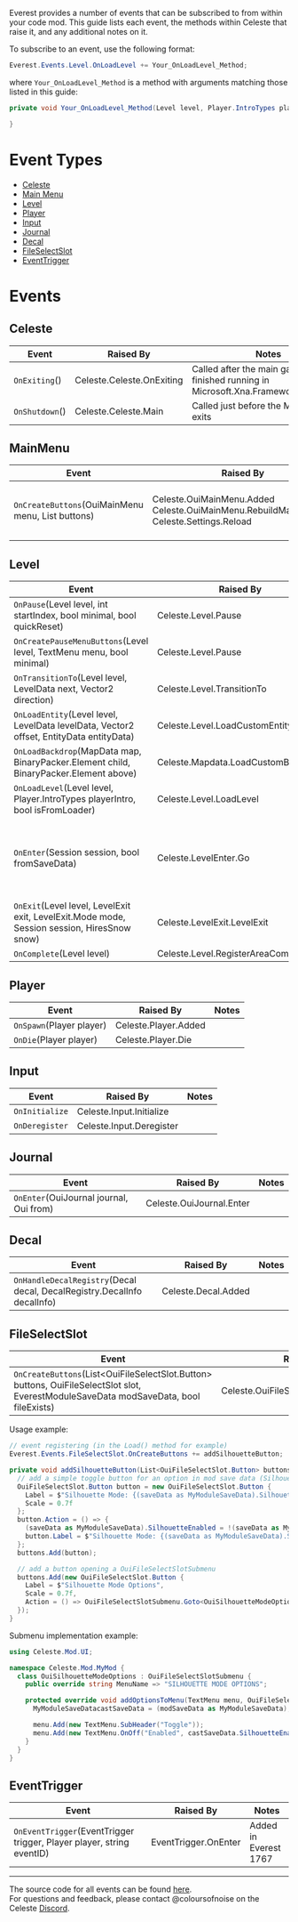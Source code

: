 Everest provides a number of events that can be subscribed to from within your code mod. 
This guide lists each event, the methods within Celeste that raise it, and any additional notes on it.

To subscribe to an event, use the following format:  
```c#
Everest.Events.Level.OnLoadLevel += Your_OnLoadLevel_Method;
```
where `Your_OnLoadLevel_Method` is a method with arguments matching those listed in this guide:  
```c#
private void Your_OnLoadLevel_Method(Level level, Player.IntroTypes playerIntro, bool isFromLoader){

}
```

# Event Types
- [Celeste](#Celeste)
- [Main Menu](#MainMenu)
- [Level](#Level)
- [Player](#Player)
- [Input](#Input)
- [Journal](#Journal)
- [Decal](#Decal)
- [FileSelectSlot](#FileSelectSlot)
- [EventTrigger](#EventTrigger)


# Events
## Celeste
Event | Raised By | Notes
--- | --- | ---
`OnExiting`() | Celeste.Celeste.OnExiting | Called after the main gameloop has finished running in Microsoft.Xna.Framework.Game.Run
`OnShutdown`() | Celeste.Celeste.Main | Called just before the Main method exits


## MainMenu
Event | Raised By | Notes
--- | --- | ---
`OnCreateButtons`(OuiMainMenu menu, List<MenuButton> buttons) | Celeste.OuiMainMenu.Added<br>Celeste.OuiMainMenu.RebuildMainAndTitle<br>Celeste.Settings.Reload | Used for adding new MenuButtons to the OuiMainMenu<br>Ex: [Everest.CoreModule](https://github.com/EverestAPI/Everest/blob/be193a4e29a8f9d94971a5997d5caad08c5494bd/Celeste.Mod.mm/Mod/Core/CoreModule.cs#L159)
 

## Level
Event | Raised By | Notes
--- | --- | ---
`OnPause`(Level level, int startIndex, bool minimal, bool quickReset) | Celeste.Level.Pause
`OnCreatePauseMenuButtons`(Level level, TextMenu menu, bool minimal) | Celeste.Level.Pause
`OnTransitionTo`(Level level, LevelData next, Vector2 direction) | Celeste.Level.TransitionTo
`OnLoadEntity`(Level level, LevelData levelData, Vector2 offset, EntityData entityData) | Celeste.Level.LoadCustomEntity
`OnLoadBackdrop`(MapData map, BinaryPacker.Element child, BinaryPacker.Element above) | Celeste.Mapdata.LoadCustomBackdrop
`OnLoadLevel`(Level level, Player.IntroTypes playerIntro, bool isFromLoader) | Celeste.Level.LoadLevel
`OnEnter`(Session session, bool fromSaveData) | Celeste.LevelEnter.Go | As of Everest 1436, is called on ctrl+f5
`OnExit`(Level level, LevelExit exit, LevelExit.Mode mode, Session session, HiresSnow snow) | Celeste.LevelExit.LevelExit
`OnComplete`(Level level) | Celeste.Level.RegisterAreaComplete


## Player
Event | Raised By | Notes
--- | --- | ---
`OnSpawn`(Player player) | Celeste.Player.Added
`OnDie`(Player player) | Celeste.Player.Die


## Input
Event | Raised By | Notes
--- | --- | ---
`OnInitialize` | Celeste.Input.Initialize
`OnDeregister` | Celeste.Input.Deregister


## Journal
Event | Raised By | Notes
--- | --- | ---
`OnEnter`(OuiJournal journal, Oui from) | Celeste.OuiJournal.Enter


## Decal
Event | Raised By | Notes
--- | --- | ---
`OnHandleDecalRegistry`(Decal decal, DecalRegistry.DecalInfo decalInfo) | Celeste.Decal.Added
   

## FileSelectSlot
Event | Raised By | Notes
--- | --- | ---
`OnCreateButtons`(List<OuiFileSelectSlot.Button> buttons, OuiFileSelectSlot slot, EverestModuleSaveData modSaveData, bool fileExists) | Celeste.OuiFileSelectSlot.CreateButtons | Added in Everest 1459

Usage example:

```cs
// event registering (in the Load() method for example)
Everest.Events.FileSelectSlot.OnCreateButtons += addSilhouetteButton;

private void addSilhouetteButton(List<OuiFileSelectSlot.Button> buttons, OuiFileSelectSlot slot, EverestModuleSaveData saveData, bool fileExists) {
  // add a simple toggle button for an option in mod save data (SilhouetteEnabled)
  OuiFileSelectSlot.Button button = new OuiFileSelectSlot.Button {
    Label = $"Silhouette Mode: {(saveData as MyModuleSaveData).SilhouetteEnabled}",
    Scale = 0.7f
  };
  button.Action = () => {
    (saveData as MyModuleSaveData).SilhouetteEnabled = !(saveData as MyModuleSaveData).SilhouetteEnabled;
    button.Label = $"Silhouette Mode: {(saveData as MyModuleSaveData).SilhouetteEnabled}";
  };
  buttons.Add(button);

  // add a button opening a OuiFileSelectSlotSubmenu
  buttons.Add(new OuiFileSelectSlot.Button {
    Label = $"Silhouette Mode Options",
    Scale = 0.7f,
    Action = () => OuiFileSelectSlotSubmenu.Goto<OuiSilhouetteModeOptions>(slot, saveData, fileExists)
  });
}
```

Submenu implementation example:
```cs
using Celeste.Mod.UI;

namespace Celeste.Mod.MyMod {
  class OuiSilhouetteModeOptions : OuiFileSelectSlotSubmenu {
    public override string MenuName => "SILHOUETTE MODE OPTIONS";

    protected override void addOptionsToMenu(TextMenu menu, OuiFileSelectSlot slot, EverestModuleSaveData modSaveData, bool fileExists) {
      MyModuleSaveDatacastSaveData = (modSaveData as MyModuleSaveData);

      menu.Add(new TextMenu.SubHeader("Toggle"));
      menu.Add(new TextMenu.OnOff("Enabled", castSaveData.SilhouetteEnabled).Change(newValue => castSaveData.SilhouetteEnabled = newValue));
    }
  }
}
```

## EventTrigger
Event | Raised By | Notes
--- | --- | ---
`OnEventTrigger`(EventTrigger trigger, Player player, string eventID) | EventTrigger.OnEnter| Added in Everest 1767


---

The source code for all events can be found [here](https://github.com/EverestAPI/Everest/blob/master/Celeste.Mod.mm/Mod/Everest/Everest.Events.cs).    
For questions and feedback, please contact @coloursofnoise on the Celeste [Discord](https://discord.gg/6qjaePQ).